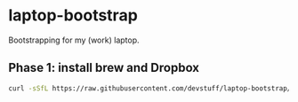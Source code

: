 # laptop-bootstrap

Bootstrapping for my (work) laptop.

## Phase 1: install brew and Dropbox

```sh
curl -sSfL https://raw.githubusercontent.com/devstuff/laptop-bootstrap/bootstrap.sh | bash -c;
```
